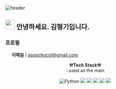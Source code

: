 ![header](https://capsule-render.vercel.app/api?type=waving&color=auto&height=300&section=header&text=Welcome&fontSize=90&animation=twinkling&desc=HyungKi%20Kim's%20Profile)

## <img src="https://media.giphy.com/media/ObNTw8Uzwy6KQ/giphy.gif" width="30px" /> 안녕하세요. 김형기입니다.

### 프로필

<img src="https://abs-0.twimg.com/emoji/v2/svg/1f4e9.svg" width="16" /> <b>이메일</b> | asopchocol@gmail.com
<br />

<p align="center">
    <Strong>⚒️Tech Stack⚒️</Strong><br>
    💡used as the main
</p>

<p align="center" display="inline-block">
    <img alt="Python" src ="https://img.shields.io/badge/Python-3776AB.svg?&style=for-the-badge&logo=Python&logoColor=white"/>
    <img src ="https://img.shields.io/badge/C%2B%2B-C%2B%2B-yellow">
    <img src="https://img.shields.io/badge/JAVA-007396?style=for-the-badge&logo=java&logoColor=white"> 
    <img src="https://img.shields.io/badge/Spring-6DB33F?style=for-the-badge&logo=Spring&logoColor=white">
    <img src="https://img.shields.io/badge/SpringBoot-6DB33F?style=for-the-badge&logo=SpringBoot&logoColor=white">
    <img src="https://img.shields.io/badge/mysql-4479A1?style=for-the-badge&logo=mysql&logoColor=white">
</p><br>



<!--
**asopchocol/asopchocol** is a ✨ _special_ ✨ repository because its `README.md` (this file) appears on your GitHub profile.



Here are some ideas to get you started:

- 🔭 I’m currently working on ...
- 🌱 I’m currently learning ...
- 👯 I’m looking to collaborate on ...
- 🤔 I’m looking for help with ...
- 💬 Ask me about ...
- 📫 How to reach me: ...
- 😄 Pronouns: ...
- ⚡ Fun fact: ...
-->
